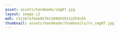 ```yaml
---
asset: assets/handmade/img07.jpg
layout: image.j2
md5: c511bfaf6eb857b13096039322d59c65
thumbnail: assets/handmade/thumbnails/tn_img07.jpg
---
```


